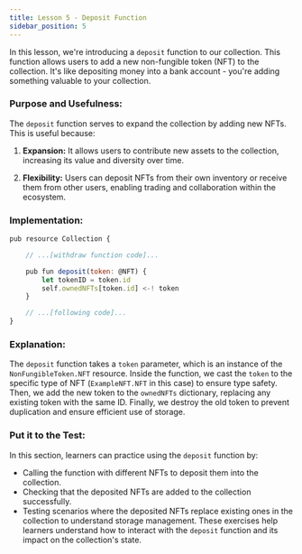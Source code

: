 ```yaml
---
title: Lesson 5 - Deposit Function
sidebar_position: 5
---
```


In this lesson, we're introducing a `deposit` function to our collection. This function allows users to add a new non-fungible token (NFT) to the collection. It's like depositing money into a bank account - you're adding something valuable to your collection.

### **Purpose and Usefulness:**

The `deposit` function serves to expand the collection by adding new NFTs. This is useful because:

1. **Expansion:** It allows users to contribute new assets to the collection, increasing its value and diversity over time.

2. **Flexibility:** Users can deposit NFTs from their own inventory or receive them from other users, enabling trading and collaboration within the ecosystem.

### **Implementation:**

```jsx
pub resource Collection {

    // ...[withdraw function code]...

    pub fun deposit(token: @NFT) {
        let tokenID = token.id
        self.ownedNFTs[token.id] <-! token
    }

    // ...[following code]...
}

```

### **Explanation:**

The `deposit` function takes a `token` parameter, which is an instance of the `NonFungibleToken.NFT` resource. Inside the function, we cast the `token` to the specific type of NFT (`ExampleNFT.NFT` in this case) to ensure type safety. Then, we add the new token to the `ownedNFTs` dictionary, replacing any existing token with the same ID. Finally, we destroy the old token to prevent duplication and ensure efficient use of storage.

### **Put it to the Test:**

In this section, learners can practice using the `deposit` function by:

- Calling the function with different NFTs to deposit them into the collection.
- Checking that the deposited NFTs are added to the collection successfully.
- Testing scenarios where the deposited NFTs replace existing ones in the collection to understand storage management.
  These exercises help learners understand how to interact with the `deposit` function and its impact on the collection's state.
